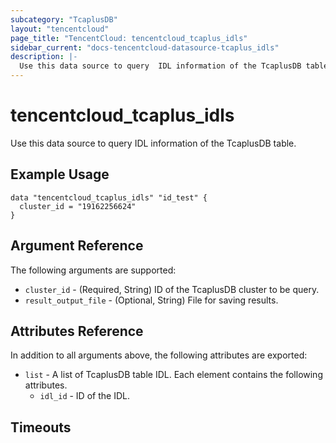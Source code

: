 ```yaml
---
subcategory: "TcaplusDB"
layout: "tencentcloud"
page_title: "TencentCloud: tencentcloud_tcaplus_idls"
sidebar_current: "docs-tencentcloud-datasource-tcaplus_idls"
description: |-
  Use this data source to query  IDL information of the TcaplusDB table.
---
```


# tencentcloud_tcaplus_idls

Use this data source to query  IDL information of the TcaplusDB table.

## Example Usage

```hcl
data "tencentcloud_tcaplus_idls" "id_test" {
  cluster_id = "19162256624"
}
```

## Argument Reference

The following arguments are supported:

* `cluster_id` - (Required, String) ID of the TcaplusDB cluster to be query.
* `result_output_file` - (Optional, String) File for saving results.

## Attributes Reference

In addition to all arguments above, the following attributes are exported:

* `list` - A list of TcaplusDB table IDL. Each element contains the following attributes.
  * `idl_id` - ID of the IDL.


## Timeouts

<no value>


